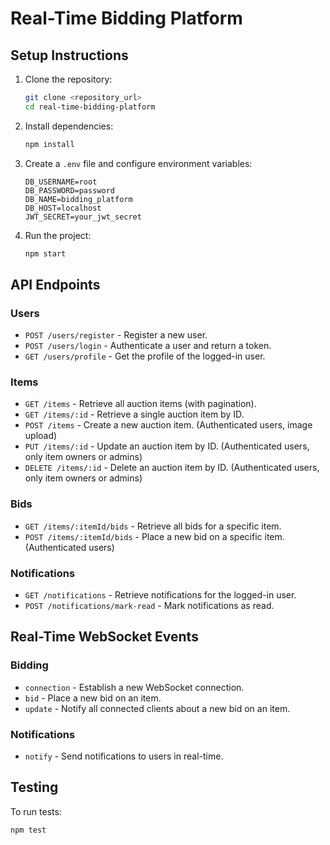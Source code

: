 # Real-Time Bidding Platform

## Setup Instructions

1. Clone the repository:
    ```bash
    git clone <repository_url>
    cd real-time-bidding-platform
    ```

2. Install dependencies:
    ```bash
    npm install
    ```

3. Create a `.env` file and configure environment variables:
    ```plaintext
    DB_USERNAME=root
    DB_PASSWORD=password
    DB_NAME=bidding_platform
    DB_HOST=localhost
    JWT_SECRET=your_jwt_secret
    ```

4. Run the project:
    ```bash
    npm start
    ```

## API Endpoints

### Users
- `POST /users/register` - Register a new user.
- `POST /users/login` - Authenticate a user and return a token.
- `GET /users/profile` - Get the profile of the logged-in user.

### Items
- `GET /items` - Retrieve all auction items (with pagination).
- `GET /items/:id` - Retrieve a single auction item by ID.
- `POST /items` - Create a new auction item. (Authenticated users, image upload)
- `PUT /items/:id` - Update an auction item by ID. (Authenticated users, only item owners or admins)
- `DELETE /items/:id` - Delete an auction item by ID. (Authenticated users, only item owners or admins)

### Bids
- `GET /items/:itemId/bids` - Retrieve all bids for a specific item.
- `POST /items/:itemId/bids` - Place a new bid on a specific item. (Authenticated users)

### Notifications
- `GET /notifications` - Retrieve notifications for the logged-in user.
- `POST /notifications/mark-read` - Mark notifications as read.

## Real-Time WebSocket Events

### Bidding
- `connection` - Establish a new WebSocket connection.
- `bid` - Place a new bid on an item.
- `update` - Notify all connected clients about a new bid on an item.

### Notifications
- `notify` - Send notifications to users in real-time.

## Testing

To run tests:
```bash
npm test
